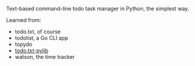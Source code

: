Text-based command-line todo task manager in Python, the simplest way.

Learned from: 
- todo.txt, of course
- todolist, a Go CLI app
- topydo
- [todo.txt-pylib](https://github.com/funkyfuture/todo.txt-pylib)
- watson, the time tracker
